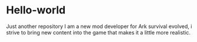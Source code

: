 # Hello-world
Just another repository
I am a new mod developer for Ark survival evolved, i strive to bring new content into the game that makes it a little more realistic.
